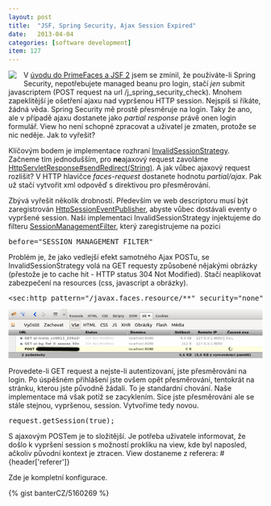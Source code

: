 ```yaml
---
layout: post
title:  "JSF, Spring Security, Ajax Session Expired"
date:   2013-04-04
categories: [software development]
item: 127
---
```

<div style="float: left; margin: 0 1em 1em 0; text-align: center;"><img src="https://upload.wikimedia.org/wikipedia/commons/thumb/7/75/20110510-jsf-logo.tiff/lossless-page1-200px-20110510-jsf-logo.tiff.png"></div>V <a href="http://blog.zvestov.cz/item/125">úvodu do PrimeFaces a JSF 2</a> jsem se zmínil, že používáte-li Spring Security, nepotřebujete managed beanu pro login, stačí <i>jen</i> submit javascriptem (POST request na url /j_spring_security_check). Mnohem zapeklitější je ošetření ajaxu nad vypršenou HTTP session. Nejspíš si říkáte, žádná věda. Spring Security mě prostě přesměruje na login. Taky že ano, ale v případě ajaxu dostanete jako <i>partial response</i> právě onen login formulář. View ho není schopné zpracovat a uživatel je zmaten, protože se nic neděje. Jak to vyřešit?
<!--more-->

Klíčovým bodem je implementace rozhraní <a href="http://static.springsource.org/spring-security/site/docs/3.1.x/apidocs/org/springframework/security/web/session/InvalidSessionStrategy.html">InvalidSessionStrategy</a>. Začneme tím jednodušším, pro <b>ne</b>ajaxový request zavoláme <a href="http://docs.oracle.com/javaee/6/api/javax/servlet/http/HttpServletResponse.html#sendRedirect(java.lang.String)">HttpServletResponse#sendRedirect(String)</a>. A jak vůbec ajaxový request rozlišit? V HTTP hlavičce <i>faces-request</i> dostanete hodnotu <i>partial/ajax</i>. Pak už stačí vytvořit xml odpověď s direktivou pro přesměrování.

Zbývá vyřešit několik drobností. Především ve web descriptoru musí být zaregistrován <a href="http://static.springsource.org/spring-security/site/docs/3.1.x/apidocs/org/springframework/security/web/session/HttpSessionEventPublisher.html">HttpSessionEventPublisher</a>, abyste vůbec dostávali eventy o vypršené session. Naši implementaci InvalidSessionStrategy injektujeme do filteru <a href="http://static.springsource.org/spring-security/site/docs/3.1.x/apidocs/org/springframework/security/web/session/SessionManagementFilter.html">SessionManagementFilter</a>, který zaregistrujeme na pozici
<pre>before=&quot;SESSION_MANAGEMENT_FILTER&quot;</pre>
Problém je, že jako vedlejší efekt samotného Ajax POSTu, se InvalidSessionStrategy volá na GET requesty způsobené nějakými obrázky (přestože je to cache hit - HTTP status 304 Not Modified). Stačí neaplikovat zabezpečení na resources (css, javascript a obrázky).
<pre>
&lt;sec:http pattern=&quot;/javax.faces.resource/**&quot; security=&quot;none&quot;/&gt;
</pre>

![](/assets/2013-04-04/20130403-ajax.png)

Provedete-li GET request a nejste-li autentizovaní, jste přesměrováni na login. Po úspěšném přihlášení jste ovšem opět přesměrováni, tentokrát na stránku, kterou jste původně žádali. To je standardní chování. Naše implementace má však potíž se zacyklením. Sice jste přesměrováni ale se stále stejnou, vypršenou, session. Vytvoříme tedy novou. 
<pre>
request.getSession(true);
</pre>

S ajaxovým POSTem je to složitější. Je potřeba uživatele informovat, že došlo k vypršení session s možností prokliku na view, kde byl naposled, ačkoliv původní kontext je ztracen. View dostaneme z referera: #{header['referer']}

Zde je kompletní konfigurace.

{% gist banterCZ/5160269 %}